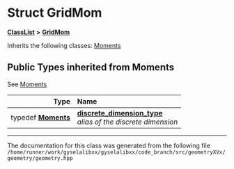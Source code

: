 

# Struct GridMom



[**ClassList**](annotated.md) **>** [**GridMom**](structGridMom.md)








Inherits the following classes: [Moments](classMoments.md)
















## Public Types inherited from Moments

See [Moments](classMoments.md)

| Type | Name |
| ---: | :--- |
| typedef [**Moments**](classMoments.md) | [**discrete\_dimension\_type**](classMoments.md#typedef-discrete_dimension_type)  <br>_alias of the discrete dimension_  |































































































------------------------------
The documentation for this class was generated from the following file `/home/runner/work/gyselalibxx/gyselalibxx/code_branch/src/geometryXVx/geometry/geometry.hpp`

